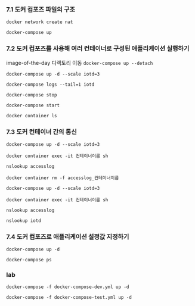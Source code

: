 ### 7.1 도커 컴포즈 파일의 구조

``docker network create nat``

``docker-compose up``

### 7.2 도커 컴포즈를 사용해 여러 컨테이너로 구성된 애플리케이션 실행하기

image-of-the-day 디렉토리 이동
``docker-compose up --detach``

``docker-compose up -d --scale iotd=3``

``docker-compose logs --tail=1 iotd``

``docker-compose stop``

``docker-compose start``

``docker container ls``

### 7.3 도커 컨테이너 간의 통신

``docker-compose up -d --scale iotd=3``

``docker container exec -it 컨테이너이름 sh``

``nslookup accesslog``

``docker container rm -f accesslog_컨테이너이름``

``docker-compose up -d --scale iotd=3``

``docker container exec -it 컨테이너이름 sh``

``nslookup accesslog``

``nslookup iotd``

### 7.4 도커 컴포즈로 애플리케이션 설정값 지정하기

``docker-compose up -d``

``docker-compose ps``

### lab

``docker-compose -f docker-compose-dev.yml up -d``

``docker-compose -f docker-compose-test.yml up -d``
